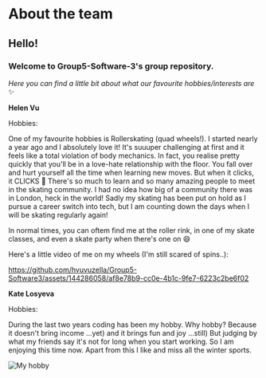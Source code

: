 # About the team

## Hello! 

### Welcome to Group5-Software-3's group repository.

_Here you can find a little bit about what our favourite hobbies/interests are_ ✨

**Helen Vu**

Hobbies:

One of my favourite hobbies is Rollerskating (quad wheels!). I started nearly a year ago and I absolutely love it! It's suuuper challenging at first and it feels like a total violation of body mechanics. In fact, you realise pretty quickly that you'll be in a love-hate relationship with the floor. You fall over and hurt yourself all the time when learning new moves. But when it clicks, it CLICKS 💪 There's so much to learn and so many amazing people to meet in the skating community. I had no idea how big of a community there was in London, heck in the world! Sadly my skating has been put on hold as I pursue a career switch into tech, but I am counting down the days when I will be skating regularly again!

In normal times, you can oftem find me at the roller rink, in one of my skate classes, and even a skate party when there's one on  😄

Here's a little video of me on my wheels (I'm still scared of spins..):

https://github.com/hvuvuzella/Group5-Software3/assets/144286058/af8e78b9-cc0e-4b1c-9fe7-6223c2be6f02

**Kate Losyeva**

Hobbies:

During the last two years coding has been my hobby. Why hobby?
Because it doesn't bring income ...yet) and it brings fun and
joy ...still) But judging by what my friends say it's not for 
long when you start working. So I am enjoying this time now. 
Apart from this I like and miss all the winter
sports.

![My hobby](https://drive.google.com/uc?export=view&id=1r0IfTIE6IadGdaEnG4ohbkqXIoDaEkSd)


